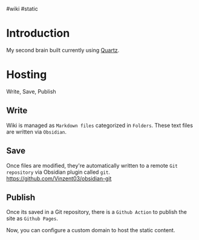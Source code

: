 #wiki #static

# Introduction

My second brain built currently using [Quartz](https://quartz.jzhao.xyz).
# Hosting

Write, Save, Publish
## Write

Wiki is managed as `Markdown files` categorized in `Folders`. These text files are written via `Obsidian`.

## Save

Once files are modified, they're automatically written to a remote `Git repository` via Obsidian plugin called `git`. https://github.com/Vinzent03/obsidian-git

## Publish

Once its saved in a Git repository, there is a `Github Action` to publish the site as `Github Pages`.

Now, you can configure a custom domain to host the static content.



